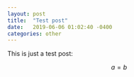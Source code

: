 ```yaml
---
layout: post
title:  "Test post"
date:   2019-06-06 01:02:40 -0400
categories: other
---
```

This is just a test post:

$$ a =b $$